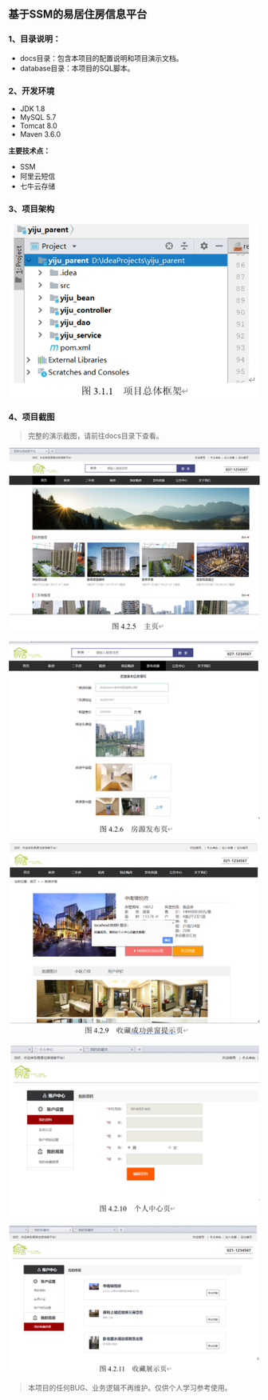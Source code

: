 ## 基于SSM的易居住房信息平台

### 1、目录说明：

+   docs目录：包含本项目的配置说明和项目演示文档。
+   database目录：本项目的SQL脚本。

### 2、开发环境

+   JDK 1.8
+   MySQL 5.7
+   Tomcat 8.0
+   Maven 3.6.0

**主要技术点：**

+   SSM
+   阿里云短信
+   七牛云存储

### 3、项目架构

![image-20211102191719633](README.assets/image-20211102191719633.png)

 ### 4、项目截图

>   完整的演示截图，请前往docs目录下查看。

![image-20211102191807254](README.assets/image-20211102191807254.png)

![image-20211102191817933](README.assets/image-20211102191817933.png)

![image-20211102191839683](README.assets/image-20211102191839683.png)

![image-20211102191849070](README.assets/image-20211102191849070.png)

![image-20211102191859386](README.assets/image-20211102191859386.png)

>   本项目的任何BUG、业务逻辑不再维护。仅供个人学习参考使用。

